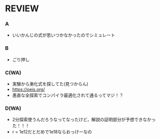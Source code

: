 # REVIEW
### A
- いいかんじの式が思いつかなかったのでシミュレート

### B
- ごり押し

### C(WA)
- 実験から漸化式を探してた(見つからん)
- https://oeis.org/
- 愚直な全探索でコンパイラ最適化されて通るってマジ！？

### D(WA)
- 2分探索使うんだろうなってなったけど，解説の証明部分が予想できなかった！！！
- r = 1e12だとだめで1e18ならおっけーなの
